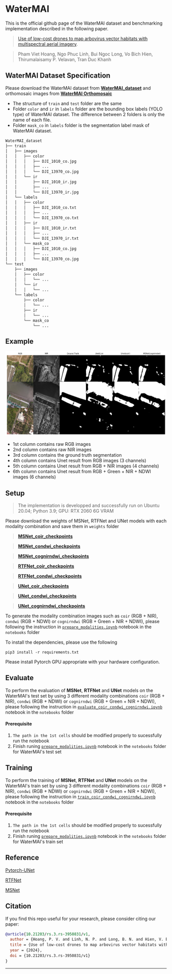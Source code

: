 # WaterMAI

This is the official github page of the WaterMAI dataset and benchmarking implementation described in the following paper.

>[Use of low-cost drones to map arbovirus vector habitats with multispectral aerial imagery](https://www.researchsquare.com/article/rs-3950831/v1).

> Pham Viet Hoang, Ngo Phuc Linh, Bui Ngoc Long, Vo Bich Hien, Thirumalaisamy P. Velavan, Tran Duc Khanh

## WaterMAI Dataset Specification
Please download the WaterMAI dataset from [**WaterMAI_dataset**](https://drive.google.com/drive/folders/1zCrWx5W28sIlagELhq2dGZcSfTzNbghP?usp=sharing) and orthomosaic images from [**WaterMAI Orthomosaic**](https://drive.google.com/drive/folders/1ibAqoicHApP8f5G7uiAym4Lti5mGdZXH?usp=sharing)
- The structure of `train` and `test` folder are the same
- Folder `color` and `ir` in `labels` folder are the bounding box labels (YOLO type) of WaterMAI dataset. The difference between 2 folders is only the name of each file.
- Folder `mask_co` in `labels` folder is the segmentation label mask of WaterMAI dataset.

```shell
WaterMAI_dataset
├── train
│   ├── images
│   │   ├── color
│   │   │   ├── DJI_1010_co.jpg
│   │   │   ├── ...
│   │   │   └── DJI_13970_co.jpg
│   │   └── ir
│   │       ├── DJI_1010_ir.jpg
│   │       ├── ...
│   │       └── DJI_13970_ir.jpg
│   └── labels
│   │   ├── color
│   │   │   ├── DJI_1010_co.txt
│   │   │   ├── ...
│   │   │   └── DJI_13970_co.txt
│   │   ├── ir
│   │   │   ├── DJI_1010_ir.txt
│   │   │   ├── ...
│   │   │   └── DJI_13970_ir.txt
│   │   └── mask_co
│   │   │   ├── DJI_1010_co.jpg
│   │   │   ├── ...
│   │   │   └── DJI_13970_co.jpg
└── test
    ├── images
    │   ├── color
    │   │   └── ...
    │   └── ir
    │   │   └── ...
    └── labels
        ├── color
        │   └── ...
        ├── ir
        │   └── ...
        └── mask_co
            └── ...
```
## Example
<img src="./images/segment_visualization.png" alt="drawing" width="" height=""/>

- 1st column contains raw RGB images
- 2nd column contains raw NIR images
- 3rd column contains the ground truth segmentation
- 4th column contains Unet result from RGB images (3 channels)
- 5th column contains Unet result from RGB + NIR images (4 channels)
- 6th column contains Unet result from RGB + Green + NIR + NDWI images (6 channels)

## Setup

> The implementation is developped and successfully run on Ubuntu 20.04; Python 3.9; GPU: RTX 2060 6G VRAM

Please download the weights of MSNet, RTFNet and UNet models with each modality combination and save them in `weights` folder

> [**MSNet_coir_checkpoints**](https://drive.google.com/file/d/1G2Lc-YUPxoOdAMFxDmRRF0LSUrupwHFt/view?usp=sharing)

> [**MSNet_condwi_checkpoints**](https://drive.google.com/file/d/1IcmFXD_276gv1U_Dlx25XiyF9mAVu9oj/view?usp=sharing)

> [**MSNet_cognirndwi_checkpoints**](https://drive.google.com/file/d/196tTcM1Sk3URJ2qsYeAEZ-wKTs_VrAdG/view?usp=drive_link)

> [**RTFNet_coir_checkpoints**](https://drive.google.com/file/d/1f5BGwwQcp2qFDK4Z3Qd-Z-9nTxgppWcX/view?usp=drive_link)

> [**RTFNet_condwi_checkpoints**](https://drive.google.com/file/d/1wHP-sSuYxbOf0pRG3uCX-6HcShN5cUmE/view?usp=drive_link)

> [**UNet_coir_checkpoints**](https://drive.google.com/file/d/12BrnJ1zAAS8CDQ1Ny2P2qlxizRxPsK4i/view?usp=drive_link)

> [**UNet_condwi_checkpoints**](https://drive.google.com/file/d/1yykkT6Y5Btxexej5aIWWsDEudxy6jPDc/view?usp=drive_link)

> [**UNet_cognirndwi_checkpoints**](https://drive.google.com/file/d/1vXet8v6oP8pcGz_p8_9nXgnpmpGSU9Q_/view?usp=drive_link)

To generate the modality combination images such as `coir` (RGB  + NIR), `condwi` (RGB + NDWI) or `cognirndwi` (RGB + Green + NIR + NDWI), please following the instruction in [`prepare_modalities.ipynb`](https://github.com/Hoangpham13579/WaterMAI/blob/8cfae3dc9f8a11efa169a208cac1aa2dc2d6c041/notebooks/prepare_modalities.ipynb) notebook in the `notebooks` folder

To install the dependencies, please use the following
```
pip3 install -r requirements.txt
```
Please install Pytorch GPU appropriate with your hardware configuration.

## Evaluate
To perform the evaluation of  **MSNet**, **RTFNet** and **UNet** models on the WaterMAI's test set by using 3 different modality combinations `coir` (RGB  + NIR), `condwi` (RGB + NDWI) or `cognirndwi` (RGB + Green + NIR + NDWI), please following the instruction in [`evaluate_coir_condwi_cognirndwi.ipynb`](https://github.com/Hoangpham13579/WaterMAI/blob/8cfae3dc9f8a11efa169a208cac1aa2dc2d6c041/notebooks/evaluate_coir_condwi_cognirndwi.ipynb) notebook in the `notebooks` folder
#### Prerequisite
1. `The path in the 1st cells` should be modified properly to sucessfully run the notebook
2. Finish runing [`prepare_modalities.ipynb`](https://github.com/Hoangpham13579/WaterMAI/blob/8cfae3dc9f8a11efa169a208cac1aa2dc2d6c041/notebooks/prepare_modalities.ipynb) notebook in the `notebooks` folder for WaterMAI's test set

## Training
To perform the training of  **MSNet**, **RTFNet** and **UNet** models on the WaterMAI's train set by using 3 different modality combinations `coir` (RGB  + NIR), `condwi` (RGB + NDWI) or `cognirndwi` (RGB + Green + NIR + NDWI), please following the instruction in [`train_coir_condwi_cognirndwi.ipynb`](https://github.com/Hoangpham13579/WaterMAI/blob/8cfae3dc9f8a11efa169a208cac1aa2dc2d6c041/notebooks/train_coir_condwi_cognirndwi.ipynb) notebook in the `notebooks` folder 
#### Prerequisite
1. `The path in the 1st cells` should be modified properly to sucessfully run the notebook
2. Finish runing [`prepare_modalities.ipynb`](https://github.com/Hoangpham13579/WaterMAI/blob/8cfae3dc9f8a11efa169a208cac1aa2dc2d6c041/notebooks/prepare_modalities.ipynb) notebook in the `notebooks` folder for WaterMAI's train set

## Reference
[Pytorch-UNet](https://github.com/milesial/Pytorch-UNet)

[RTFNet](https://github.com/yuxiangsun/RTFNet)

[MSNet](https://github.com/taochx/MSNet)

## Citation

If you find this repo useful for your research, please consider citing our paper:

```bibtex
@article{10.21203/rs.3.rs-3950831/v1,
  author = {Hoang, P. V. and Linh, N. P. and Long, B. N. and Hien, V. B. and Velavan, T. P. and Khanh, T. D.},
  title = {Use of low-cost drones to map arbovirus vector habitats with multispectral aerial imagery},
  year = {2024},
  doi = {10.21203/rs.3.rs-3950831/v1}
}
```
---


